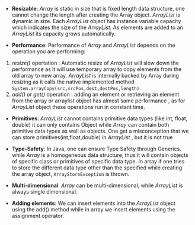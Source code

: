 * **Resizable**:   *Array* is static in size that is fixed length data structure, one cannot change the length after creating the Array object. *ArrayList* is dynamic in size. Each *ArrayList* object has instance variable capacity which indicates the size of the *ArrayList*. As elements are added to an *ArrayList* its capacity grows automatically.

* **Performance**: Performance of *Array* and *ArrayList* depends on the operation you are performing:
1. *resize()* opertation : Automatic resize of *ArrayList* will slow down the performance as it will use temporary array to copy elements from the old array to new array. *ArrayList* is internally backed by Array during resizing  as it calls the native implemented method `System.arrayCopy(src,srcPos,dest,destPos,length)`.
2. *add() or get()* operation : adding an element or retrieving an element from the array or arraylist object has almost same  performance , as for *ArrayList* object these operations  run in constant time.

* **Primitives**:  *ArrayList* cannot contains primitive data types (like int, float, double) it can only contains Object while *Array* can contain both primitive data types as well as objects. One get a misconception that we can store primitives(int,float,double) in *ArrayList* , but it is not true

* **Type-Safety**:  In Java, one can ensure Type Safety through Generics. while *Array* is a homogeneous data structure, thus it will contain objects of specific class or primitives of specific data type. In array if one tries to store the different data type other than the specified while creating the array object, `ArrayStoreException` is thrown.

* **Multi-dimensional**:  *Array* can be multi-dimensional, while *ArrayList* is always single dimensional.

* **Adding elements**: We can insert elements into the *ArrayList* object using the add() method while  in array we insert elements using the assignment operator.
